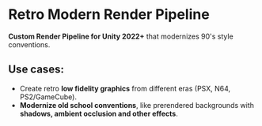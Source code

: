 # Retro Modern Render Pipeline
**Custom Render Pipeline for Unity 2022+** that modernizes 90's style conventions.

## Use cases:

 - Create retro **low fidelity graphics** from different eras (PSX, N64, PS2/GameCube).
 - **Modernize old school conventions**, like prerendered backgrounds with **shadows, ambient occlusion and other effects**.
